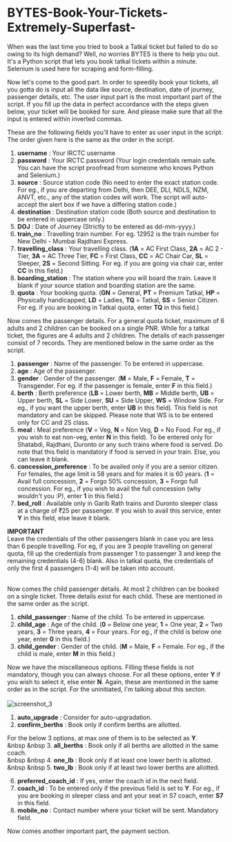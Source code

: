 # BYTES-Book-Your-Tickets-Extremely-Superfast-

When was the last time you tried to book a Tatkal ticket but failed to do so owing to its high demand? Well, no worries BYTES is there to help you out. It's a Python script that lets you book tatkal tickets within a minute. Selenium is used here for scraping and form-filling. 


Now let's come to the good part. In order to speedily book your tickets, all you gotta do is input all the data like source, destination, date of journey, passenger details, etc. The user input part is the most important part of the script. If you fill up the data in perfect accordance with the steps given below, your ticket will be booked for sure. And please make sure that all the input is entered within inverted commas. 


These are the following fields you'll have to enter as user input in the script. The order given here is the same as the order in the script.

1. **username** : Your IRCTC username
2. **password** : Your IRCTC password (Your login credentials remain safe. You can have the script proofread from someone who knows                       Python and Selenium.)
3. **source** : Source station code (No need to enter the exact station code. For eg., if you are departing from Delhi, then DEE, DLI,                   NDLS, NZM, ANVT, etc., any of the station codes will work. The script will auto-accept the alert box if we have a                       differing station code.)
4. **destination** : Destination station code (Both source and destination to be entered in uppercase only.)
5. **DOJ** : Date of Journey (Strictly to be entered as dd-mm-yyyy.)
6. **train_no** : Travelling train number. For eg. 12952 is the train number for New Delhi - Mumbai Rajdhani Express.
7. **travelling_class** : Your travelling class. (**1A** = AC First Class, **2A** = AC 2 - Tier, **3A** = AC Three Tier, **FC** = First                           Class, **CC** = AC Chair Car, **SL** = Sleeper, **2S** = Second Sitting. For eg. if you are going via chair                             car, enter **CC** in this field.)
8. **boarding_station** : The station where you will board the train. Leave it blank if your source station and boarding station are the                           same.
9. **quota** : Your booking quota. (**GN** = General, **PT** = Premium Tatkal, **HP** = Physically handicapped, **LD** = Ladies, **TQ**                = Tatkal, **SS** = Senior Citizen. For eg. if you are booking in Tatkal quota, enter **TQ** in this field.)

Now comes the passenger details. For a general quota ticket, maximum of 6 adults and 2 children can be booked on a single PNR. While for a tatkal ticket, the figures are 4 adults and 2 children. The details of each passenger consist of 7 records. They are mentioned below in the same order as the script.

1. **passenger** : Name of the passenger. To be entered in uppercase.
2. **age** : Age of the passenger.
3. **gender** : Gender of the passenger. (**M** = Male, **F** = Female, **T** = Transgender. For eg. if the passenger is female, enter                   **F** in this field.)
4. **berth** : Berth preference (**LB** = Lower berth, **MB** = Middle berth, **UB** = Upper berth, **SL** = Side Lower, **SU** = Side                  Upper, **WS** = Window Side. For eg., if you want the upper berth, enter **UB** in this field). This field is not                        mandatory and can be skipped. Please note that WS is to be entered only for CC and 2S class.
5. **meal** : Meal preference (**V** = Veg, **N** = Non Veg, **D** = No Food. For eg., if you wish to eat non-veg, enter **N** in this                 field). To be entered only for Shatabdi, Rajdhani, Duronto or any such trains where food is served. Do note that this                   field is mandatory if food is served in your train. Else, you can leave it blank.
6. **concession_preference** : To be availed only if you are a senior citizen. For females, the age limit is 58 years and for males it                                  is 60 years. (**1** = Avail full concession, **2** = Forgo 50% concession, **3** = Forgo full concession.                                For eg., if you wish to avail the full concession (why wouldn't you :P), enter **1** in this field.)
7. **bed_roll** : Available only in Garib Rath trains and Duronto sleeper class at a charge of ₹25 per passenger. If you wish to avail                     this service, enter **Y** in this field, else leave it blank.

**IMPORTANT** <br />
Leave the credentials of the other passengers blank in case you are less than 6 people travelling. For eg, if you are 3 people travelling on general quota, fill up the credentials from passenger 1 to passenger 3 and keep the remaining credentials (4-6) blank.
Also in tatkal quota, the credentials of only the first 4 passengers (1-4) will be taken into account. <br /><br />

Now comes the child passenger details. At most 2 children can be booked on a single ticket. Three details exist for each child. These are mentioned in the same order as the script.
1. **child_passenger** : Name of the child. To be entered in uppercase.
2. **child_age** : Age of the child. (**0** = Below one year, **1** = One year, **2** = Two years, **3** = Three years, **4** = Four                        years. For eg., if the child is below one year, enter **0** in this field.)
3. **child_gender** : Gender of the child. (**M** = Male, **F** = Female. For eg., if the child is male, enter **M** in this field.)

Now we have the miscellaneous options. Filling these fields is not mandatory, though you can always choose. For all these options, enter **Y** if you wish to select it, else enter **N**. Again, these are mentioned in the same order as in the script. For the uninitiated, I'm talking about this secton. <br /><br />
![screenshot_3](https://user-images.githubusercontent.com/29803330/35811911-a6597d56-0ab5-11e8-9d0d-eeb64b7ccd66.jpg) <br />

1. **auto_upgrade** : Consider for auto-upgradation.
2. **confirm_berths** : Book only if confirm berths are allotted.

For the below 3 options, at max one of them is to be selected as **Y**. <br />
&nbsp &nbsp 3. **all_berths** : Book only if all berths are allotted in the same coach. <br />
&nbsp &nbsp 4. **one_lb** : Book only if at least one lower berth is allotted. <br />
&nbsp &nbsp 5. **two_lb** : Book only if at least two lower berths are allotted. <br />

6. **preferred_coach_id** : If yes, enter the coach id in the next field.
7. **coach_id** : To be entered only if the previous field is set to **Y**. For eg., if you are booking in sleeper class and ant your                     seat in S7 coach, enter **S7** in this field.
8. **mobile_no** : Contact number where your ticket will be sent. Mandatory field.

Now comes another important part, the payment section.

